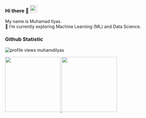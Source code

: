 ### Hi there 👋 <img src="https://github.com/TheDudeThatCode/TheDudeThatCode/blob/master/Assets/Hi.gif" width="24px" height="24px">
My name is Muhamad Ilyas.  
🌱 I’m currently exploring Machine Learning (ML) and Data Science.

### Github Statistic
<p align="left"><img src="https://komarev.com/ghpvc/?username=MuhamadIlyas&label=Profile%20views&color=0e75b6&style=flat" alt="profile views muhamdilyas" /> </p>
<p align="left">
<a href="#">
  <img height="180em" src="https://github-readme-stats-eight-theta.vercel.app/api?username=muhamdilyas&show_icons=true&theme=buefy&include_all_commits=true&count_private=true"/>
  <img height="180em" src="https://github-readme-stats.vercel.app/api/top-langs/?username=muhamdilyas&layout=compact"/>
</a>
</p>

<!--
**MuhamdIlyas/MuhamdIlyas** is a ✨ _special_ ✨ repository because its `README.md` (this file) appears on your GitHub profile.

Here are some ideas to get you started:

- 🔭 I’m currently working on ...
- 🌱 I’m currently learning ...
- 👯 I’m looking to collaborate on ...
- 🤔 I’m looking for help with ...
- 💬 Ask me about ...
- 📫 How to reach me: ...
- 😄 Pronouns: ...
- ⚡ Fun fact: ...
🔭 I’m interested in Machine Learning, Data Science & Front-End Web Development.  
⚡ I'm Graduated from SIB Kampus Merdeka X Dicoding Indonesia Program Batch 1, specializing in Machine Learning and Front-End Web Developer. 
-->

<!--
### Reach me on
- <a href="https://linkedin.com/in/muhamad-ilyas-b87a8b176//">LinkedIn</a> -->
